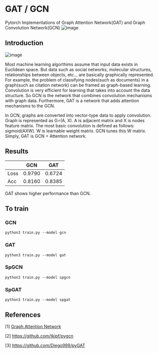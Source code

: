 # GAT / GCN
Pytorch Implementations of Graph Attention Network(GAT) and Graph Convolution Network(GCN)
![image](https://user-images.githubusercontent.com/37788686/97774053-18346d00-1b98-11eb-91d1-af98189df894.png)

## Introduction
![image](https://user-images.githubusercontent.com/37788686/98549556-4c1d3a00-22de-11eb-8741-eaff06af5554.png)

Most machine learning algorthims assume that input data exists in Euclidean space. But data such as social networks, molecular structures, relationships between objects, etc.., are basically graphically represented. For example, the problem of classifying nodes(such as documents) in a graph(such as citation network) can be framed as graph-based learning. Convolution is very efficient for learning that takes into account the data structure. So GCN is the network that combines convolution mechanisms with graph data. Furthermore, GAT is a network that adds attention mechanisms to the GCN.

In GCN, graphs are converted into vector-type data to apply convolution. Graph is represented as G=(A, X). A is adjacent matrix and X is nodes feature matrix. The most basic convolution is defined as follows: sigmoid(AXW). W is learnable weight matrix. GCN tunes this W matrix. Simply, GAT is GCN + Attention network.




## Results

|      | GCN    | GAT    |
| ---- | ------ | ------ |
| Loss | 0.9790 | 0.6724 |
| Acc  | 0.8160 | 0.8385 |

GAT shows higher performance than GCN.

## To train
### GCN
`python3 train.py --model gcn`
### GAT
`python3 train.py --model gat`
### SpGCN
`python3 train.py --model spgcn`
### SpGAT
`python3 train.py --model spgat`

## References
[1] [Graph Attention Network](https://arxiv.org/pdf/1710.10903.pdf)  

[2] https://github.com/tkipf/pygcn

[3] https://github.com/Diego999/pyGAT
